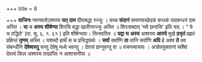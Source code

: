 +++
title = 8

+++
**वाजिनः** गमनवतोऽश्वस्य **यत्** **दाम** ग्रीवाबद्धा रज्जुः । यच्च **संदानं** सम्यगवच्छेदकं बन्धकं पादबन्धनं दाम अस्ति । **या** च **अस्य** **शीर्षण्या** शिरसि बद्धा खलीनरज्जुः अस्ति ॥ शिरःशब्दात् ‘भवे छन्दसि' इति यत् । “ ये च तद्धिते' (पा. सू. ६. १. ६१ ) इति शीर्षन्भावः। तित्स्वरितः ॥ **यद्वा** **घ** **अस्य** अश्वस्य **आस्ये** मुखे **प्रभृतं** प्रहृतं प्रक्षिप्तं **तृणम्** अस्ति । घशब्दो हार्थे स च प्रसिद्ध्यर्थः । **सर्वा** सर्वाणि **ता** तानि सर्वाणि **अपि** हे अश्व **ते** तव संबन्धीनि **देवेष्वस्तु** सन्तु देवेषु मध्ये भवन्तु । देवत्वं प्राप्नुवन्तु वा ॥ वचनव्यत्ययः । अत्रोपयुक्तानां सर्वेषां देवत्वं किल अश्वस्य तत्प्राप्तिः न आशासनीया ॥